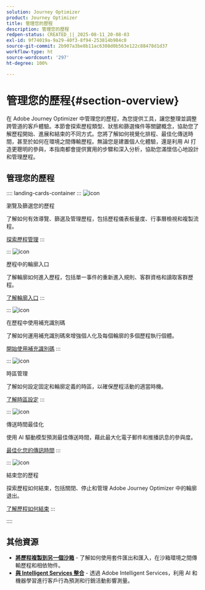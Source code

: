 ```yaml
---
solution: Journey Optimizer
product: Journey Optimizer
title: 管理您的歷程
description: 管理您的歷程
redpen-status: CREATED_||_2025-08-11_20-08-03
exl-id: 9f74019a-9a29-40f3-8f94-253814b984c0
source-git-commit: 2b907a3be8b11ac6308d0b563e122c88478d1d37
workflow-type: ht
source-wordcount: '297'
ht-degree: 100%

---
```


# 管理您的歷程{#section-overview}

在 Adobe Journey Optimizer 中管理您的歷程，為您提供工具，讓您整理並調整跨管道的客戶體驗。本節會探索歷程類型、狀態和篩選條件等關鍵概念，協助您了解歷程開始、進展和結束的不同方式。您將了解如何視覺化排程、最佳化傳送時間，甚至於如何在環境之間傳輸歷程。無論您是建置個人化體驗，還是利用 AI 打造更聰明的參與，本指南都會提供實用的步驟和深入分析，協助您滿懷信心地設計和管理歷程。

## 管理您的歷程

:::: landing-cards-container
:::
![icon](https://cdn.experienceleague.adobe.com/icons/list-check.svg)

瀏覽及篩選您的歷程

了解如何有效導覽、篩選及管理歷程，包括歷程儀表板量度、行事曆檢視和複製流程。

[探索歷程管理](../using/building-journeys/journey-ui.md)
:::

:::
![icon](https://cdn.experienceleague.adobe.com/icons/circle-play.svg?lang=zh-Hant)

歷程中的輪廓入口

了解輪廓如何進入歷程，包括單一事件的重新進入規則、客群資格和讀取客群歷程。

[了解輪廓入口](../using/building-journeys/entry-management.md)
:::

:::
![icon](https://cdn.experienceleague.adobe.com/icons/bullseye.svg?lang=zh-Hant)

在歷程中使用補充識別碼

了解如何運用補充識別碼來增強個人化及每個輪廓的多個歷程執行個體。

[開始使用補充識別碼](../using/building-journeys/supplemental-identifier.md)
:::

:::
![icon](https://cdn.experienceleague.adobe.com/icons/gear.svg)

時區管理

了解如何設定固定和輪廓定義的時區，以確保歷程活動的適當時機。

[了解時區設定](../using/building-journeys/timezone-management.md)
:::

:::
![icon](https://cdn.experienceleague.adobe.com/icons/chart-line.svg)

傳送時間最佳化

使用 AI 驅動模型預測最佳傳送時間，藉此最大化電子郵件和推播訊息的參與度。

[最佳化您的傳訊時間](../using/building-journeys/send-time-optimization.md)
:::

:::
![icon](https://cdn.experienceleague.adobe.com/icons/circle-play.svg?lang=zh-Hant)

結束您的歷程

探索歷程如何結束，包括關閉、停止和管理 Adobe Journey Optimizer 中的輪廓退出。

[了解歷程如何結束](../using/building-journeys/end-journey.md)
:::

::::


## 其他資源

- **[將歷程複製到另一個沙箱](../using/building-journeys/copy-to-sandbox.md)** - 了解如何使用套件匯出和匯入，在沙箱環境之間傳輸歷程和相依物件。
- **[與 Intelligent Services 整合](../using/building-journeys/ai-services-overview.md)** - 透過 Adobe Intelligent Services，利用 AI 和機器學習進行客戶行為預測和行銷活動影響測量。
